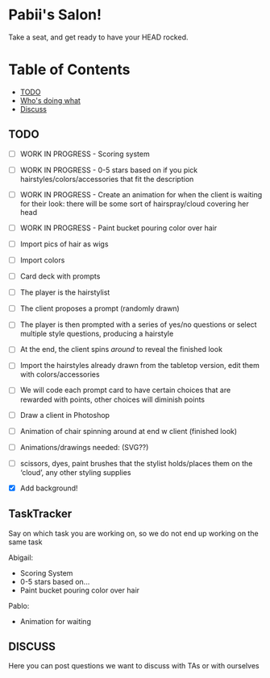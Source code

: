# Pabii's Salon!
Take a seat, and get ready to have your HEAD rocked.

# Table of Contents
- [TODO](#TODO)
- [Who's doing what](#TaskTracker)
- [Discuss](#Discuss)

## TODO

- [ ] WORK IN PROGRESS - Scoring system 
- [ ] WORK IN PROGRESS - 0-5 stars based on if you pick hairstyles/colors/accessories that fit the description 
- [ ] WORK IN PROGRESS - Create an animation for when the client is waiting for their look: there will be some sort of hairspray/cloud covering her head
- [ ] WORK IN PROGRESS - Paint bucket pouring color over hair
- [ ] Import pics of hair as wigs 
- [ ] Import colors
- [ ] Card deck with prompts 
- [ ] The player is the hairstylist
- [ ] The client proposes a prompt (randomly drawn)
- [ ] The player is then prompted with a series of yes/no questions or select multiple style questions, producing a hairstyle
- [ ] At the end, the client spins *around* to reveal the finished look
- [ ] Import the hairstyles already drawn from the tabletop version, edit them with colors/accessories 
- [ ] We will code each prompt card to have certain choices that are rewarded with points, other choices will diminish points 
- [ ] Draw a client in Photoshop
- [ ] Animation of chair spinning around at end w client (finished look)
- [ ] Animations/drawings needed: (SVG??)
- [ ] scissors, dyes, paint brushes that the stylist holds/places them on the ‘cloud’,  any other styling supplies 
- [X] Add background!



## TaskTracker
Say on which task you are working on, so we do not end up working on the same task

Abigail:
- Scoring System
- 0-5 stars based on...
- Paint bucket pouring color over hair

Pablo:
- Animation for waiting


## DISCUSS
Here you can post questions we want to discuss with TAs or with ourselves



